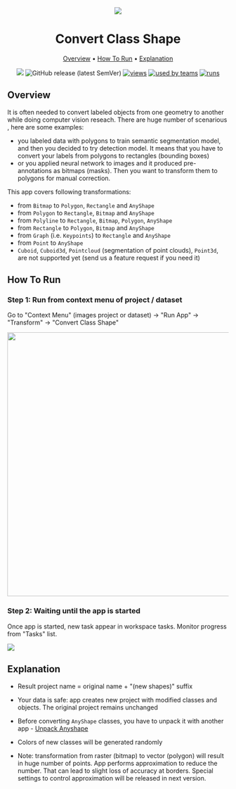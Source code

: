 <div align="center" markdown> 

<img src="https://hotpot.ai/designs/thumbnails/chrome-promotional-marquee/12.jpg"/>

# Convert Class Shape
  
<p align="center">

  <a href="#Overview">Overview</a> •
  <a href="#How-To-Run">How To Run</a> •
  <a href="#Explanation">Explanation</a>
</p>

[![](https://img.shields.io/badge/slack-chat-green.svg?logo=slack)](https://supervise.ly/slack) 
![GitHub release (latest SemVer)](https://img.shields.io/github/v/release/supervisely-ecosystem/convert-class-shape)
[![views](https://dev.supervise.ly/public/api/v3/ecosystem.counters?repo=supervisely-ecosystem/convert-class-shape&counter=views&label=views)](https://supervise.ly)
[![used by teams](https://dev.supervise.ly/public/api/v3/ecosystem.counters?repo=supervisely-ecosystem/convert-class-shape&counter=runs&label=used%20by%20teams)](https://supervise.ly)
[![runs](https://dev.supervise.ly/public/api/v3/ecosystem.counters?repo=supervisely-ecosystem/convert-class-shape&counter=downloads&label=runs&123)](https://supervise.ly)

</div>

## Overview 
It is often needed to convert labeled objects from one geometry to another while doing computer vision reseach. There are huge number of scenarious , here are some examples:
- you labeled data with polygons to train semantic segmentation model, and then you decided to try detection model. It means that you have to convert your labels from polygons to rectangles (bounding boxes)
- or you applied neural network to images and it produced pre-annotations as bitmaps (masks). Then you want to transform them to polygons for manual correction.

This app covers following transformations:
- from `Bitmap` to `Polygon`, `Rectangle` and `AnyShape`
- from `Polygon` to `Rectangle`, `Bitmap` and `AnyShape`
- from `Polyline` to `Rectangle`, `Bitmap`, `Polygon`, `AnyShape`
- from `Rectangle` to `Polygon`, `Bitmap` and `AnyShape`
- from `Graph` (i.e. `Keypoints`) to `Rectangle` and `AnyShape`
- from `Point` to `AnyShape`
- `Cuboid`, `Cuboid3d`, `Pointcloud` (segmentation of point clouds), `Point3d`, are not supported yet (send us a feature request if you need it)


## How To Run

### Step 1: Run from context menu of project / dataset

Go to "Context Menu" (images project or dataset) -> "Run App" -> "Transform" -> "Convert Class Shape"

<img src="https://i.imgur.com/6jVrnAK.png" width="600"/>

### Step 2:  Waiting until the app is started
Once app is started, new task appear in workspace tasks. Monitor progress from "Tasks" list.

<img src="https://i.imgur.com/JqHh9pZ.png"/>

## Explanation
    
- Result project name = original name + "(new shapes)" suffix

- Your data is safe: app creates new project with modified classes and objects. The original project remains unchanged

- Before converting `AnyShape` classes, you have to unpack it with another app - [Unpack Anyshape](https://github.com/supervisely-ecosystem/unpack-anyshape) 

- Colors of new classes will be generated randomly

- Note: transformation from raster (bitmap) to vector (polygon) will result in huge number of points. App performs approximation to reduce the number. That can lead to slight loss of accuracy at borders. Special settings to control approximation will be released in next version.
